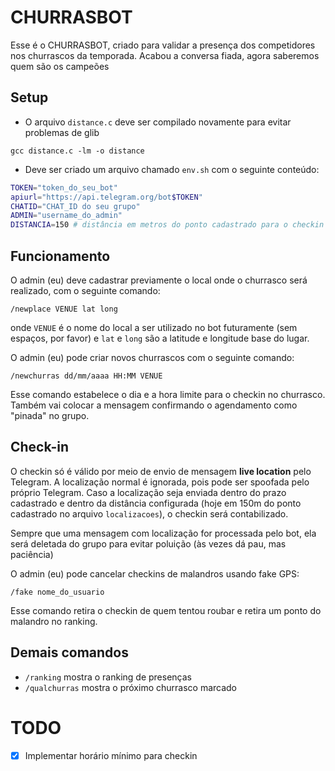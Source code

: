 # CHURRASBOT

Esse é o CHURRASBOT, criado para validar a presença dos competidores nos churrascos da temporada. Acabou a conversa fiada, agora saberemos quem são os campeões

## Setup
* O arquivo `distance.c` deve ser compilado novamente para evitar problemas de glib

```gcc distance.c -lm -o distance```

* Deve ser criado um arquivo chamado `env.sh` com o seguinte conteúdo:
```bash
TOKEN="token_do_seu_bot"
apiurl="https://api.telegram.org/bot$TOKEN"
CHATID="CHAT_ID do seu grupo"
ADMIN="username_do_admin"
DISTANCIA=150 # distância em metros do ponto cadastrado para o checkin ser aceito
```

## Funcionamento
O admin (eu) deve cadastrar previamente o local onde o churrasco será realizado, com o seguinte comando:

```/newplace VENUE lat long```

onde `VENUE` é o nome do local a ser utilizado no bot futuramente (sem espaços, por favor) e `lat` e `long` são a latitude e longitude base do lugar.

O admin (eu) pode criar novos churrascos com o seguinte comando:

```/newchurras dd/mm/aaaa HH:MM VENUE```

Esse comando estabelece o dia e a hora limite para o checkin no churrasco. Também vai colocar a mensagem confirmando o agendamento como "pinada" no grupo.

## Check-in

O checkin só é válido por meio de envio de mensagem **live location** pelo Telegram. A localização normal é ignorada, pois pode ser spoofada pelo próprio Telegram. Caso a localização seja enviada dentro do prazo cadastrado e dentro da distância configurada (hoje em 150m do ponto cadastrado no arquivo `localizacoes`), o checkin será contabilizado.

Sempre que uma mensagem com localização for processada pelo bot, ela será deletada do grupo para evitar poluição (às vezes dá pau, mas paciência)

O admin (eu) pode cancelar checkins de malandros usando fake GPS:

```/fake nome_do_usuario```

Esse comando retira o checkin de quem tentou roubar e retira um ponto do malandro no ranking.

## Demais comandos
* `/ranking` mostra o ranking de presenças
* `/qualchurras` mostra o próximo churrasco marcado

# TODO
- [x] Implementar horário mínimo para checkin 

